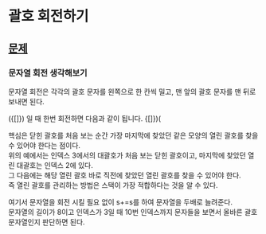 # 괄호 회전하기

## [문제](https://school.programmers.co.kr/learn/courses/30/lessons/76502?language=java)

### 문자열 회전 생각해보기
문자열 회전은 각각의 괄호 문자를 왼쪽으로 한 칸씩 밀고, 맨 앞의 괄호 문자를 맨 뒤로 보내면 된다.  

({[]}) 일 때 한번 회전하면 다음과 같이 됩니다. {[]})(

핵심은 닫힌 괄호를 처음 보는 순간 가장 마지막에 찾았던 같은 모양의 열린 괄호를 찾을 수 있어야 한다는 점이다.  
위의 예에서는 인덱스 3에서의 대괄호가 처음 보는 닫힌 괄호이고, 마지막에 찾았던 열린 대괄호는 인덱스 2에 있다.  
그 다음에는 해당 열린 괄호 바로 직전에 찾았던 열린 괄호를 찾을 수 있어야 한다.  
즉 열린 괄호를 관리하는 방법은 스택이 가장 적합하다는 것을 알 수 있다.

여기서 문자열을 회전 시킬 필요 없이 s+=s를 하여 문자열을 두배로 늘려준다.  
문자열의 길이가 8이고 인덱스가 3일 때 10번 인덱스까지 문자들을 보면서 올바른 괄호 문자열인지 판단하면 된다.

